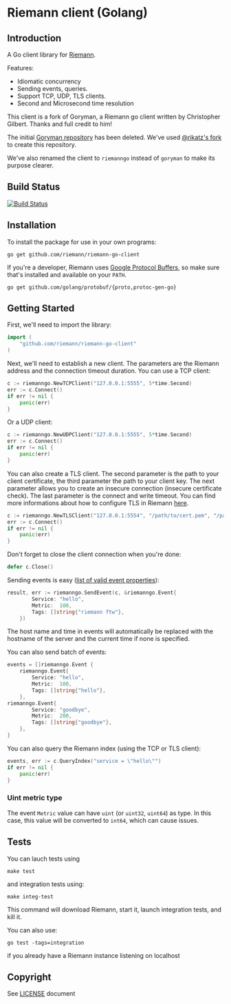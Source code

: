 # Riemann client (Golang)

## Introduction

A Go client library for [Riemann](https://github.com/riemann/riemann).

Features:
* Idiomatic concurrency
* Sending events, queries.
* Support TCP, UDP, TLS clients.
* Second and Microsecond time resolution

This client is a fork of Goryman, a Riemann go client written by Christopher Gilbert. Thanks and full credit to him!

The initial [Goryman repository](https://github.com/bigdatadev/goryman) has been deleted. We've used [@rikatz's fork](https://github.com/rikatz/goryman/) to create this repository.

We've also renamed the client to `riemanngo` instead of `goryman` to make its purpose clearer.

## Build Status

[![Build Status](https://travis-ci.org/riemann/riemann-go-client.svg?branch=master)](https://travis-ci.org/riemann/riemann-go-client)

## Installation

To install the package for use in your own programs:

```
go get github.com/riemann/riemann-go-client
```

If you're a developer, Riemann uses [Google Protocol Buffers](https://github.com/golang/protobuf), so make sure that's installed and available on your `PATH`.

```
go get github.com/golang/protobuf/{proto,protoc-gen-go}
```

## Getting Started

First, we'll need to import the library:

```go
import (
    "github.com/riemann/riemann-go-client"
)
```

Next, we'll need to establish a new client. The parameters are the Riemann address and the connection timeout duration. You can use a TCP client:


```go
c := riemanngo.NewTCPClient("127.0.0.1:5555", 5*time.Second)
err := c.Connect()
if err != nil {
    panic(err)
}
```

Or a UDP client:

```go
c := riemanngo.NewUDPClient("127.0.0.1:5555", 5*time.Second)
err := c.Connect()
if err != nil {
    panic(err)
}
```

You can also create a TLS client.
The second parameter is the path to your client certificate, the third parameter the path to your client key. The next parameter allows you to create an insecure connection (insecure certificate check). The last parameter is the connect and write timeout.
You can find more informations about how to configure TLS in Riemann [here](http://riemann.io/howto.html#securing-traffic-using-tls).

```go
c := riemanngo.NewTLSClient("127.0.0.1:5554", "/path/to/cert.pem", "/path/to/key.key", true, 5*time.Second)
err := c.Connect()
if err != nil {
    panic(err)
}
```

Don't forget to close the client connection when you're done:

```go
defer c.Close()
```

Sending events is easy ([list of valid event properties](http://riemann.io/concepts.html)):

```go
result, err := riemanngo.SendEvent(c, &riemanngo.Event{
		Service: "hello",
		Metric:  100,
		Tags: []string{"riemann ftw"},
	})
```

The host name and time in events will automatically be replaced with the hostname of the server and the current time if none is specified.

You can also send batch of events:

```go
events = []riemanngo.Event {
    riemanngo.Event{
        Service: "hello",
        Metric:  100,
        Tags: []string{"hello"},
    },
riemanngo.Event{
        Service: "goodbye",
        Metric:  200,
        Tags: []string{"goodbye"},
    },
}
```

You can also query the Riemann index (using the TCP or TLS client):

```go
events, err := c.QueryIndex("service = \"hello\"")
if err != nil {
    panic(err)
}
```

### Uint metric type

The event `Metric` value can have `uint` (or `uint32`, `uint64`) as type. In this case, this value will be converted to `int64`, which can cause issues.

## Tests

You can lauch tests using

```
make test
```

and integration tests using:

```
make integ-test
```

This command will download Riemann, start it, launch integration tests, and kill it.

You can also use:

```
go test -tags=integration
```

if you already have a Riemann instance listening on localhost

## Copyright

See [LICENSE](LICENSE) document

